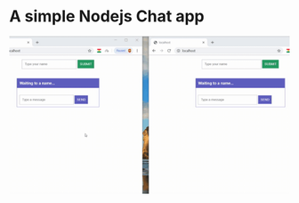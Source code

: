 # A simple Nodejs Chat app

![demo](https://raw.githubusercontent.com/kamyarlajani/chat-app/master/demo.gif)

